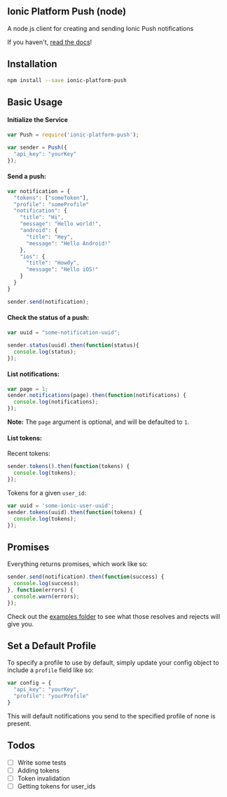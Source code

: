 ## Ionic Platform Push (node)

A node.js client for creating and sending Ionic Push notifications

If you haven't, [read the docs](http://docs.ionic.io/docs/push-overview)!

## Installation

```bash
npm install --save ionic-platform-push
```

## Basic Usage

#### Initialize the Service

```javascript
var Push = require('ionic-platform-push');

var sender = Push({
  "api_key": "yourKey"
});
```

#### Send a push:

```javascript
var notification = {
  "tokens": ["someToken"],
  "profile": "someProfile"
  "notification": {
    "title": "Hi",
    "message": "Hello world!",
    "android": {
      "title": "Hey",
      "message": "Hello Android!"
    },
    "ios": {
      "title": "Howdy",
      "message": "Hello iOS!"
    }
  }
}

sender.send(notification);
```

#### Check the status of a push:

```javascript
var uuid = "some-notification-uuid";

sender.status(uuid).then(function(status){
  console.log(status);
});
```

#### List notifications:

```javascript
var page = 1;
sender.notifications(page).then(function(notifications) {
  console.log(notifications);
});
```

**Note:** The `page` argument is optional, and will be defaulted to `1`.

#### List tokens:

Recent tokens:

```javascript
sender.tokens().then(function(tokens) {
  console.log(tokens);
});
```

Tokens for a given `user_id`:

```javascript
var uuid = 'some-ionic-user-uuid';
sender.tokens(uuid).then(function(tokens) {
  console.log(tokens);
});
```

## Promises

Everything returns promises, which work like so:

```javascript
sender.send(notification).then(function(success) {
  console.log(success);
}, function(errors) {
  console.warn(errors);
});
```

Check out the [examples folder](https://github.com/Fuiste/ionic-push-node/tree/master/examples) to see what those resolves and rejects will give you.

## Set a Default Profile

To specify a profile to use by default, simply update your config object to include a `profile` field like so:

```javascript
var config = {
  "api_key": "yourKey",
  "profile": "yourProfile"
}
```

This will default notifications you send to the specified profile of none is present.

## Todos

- [ ] Write some tests
- [ ] Adding tokens
- [ ] Token invalidation
- [ ] Getting tokens for user_ids
